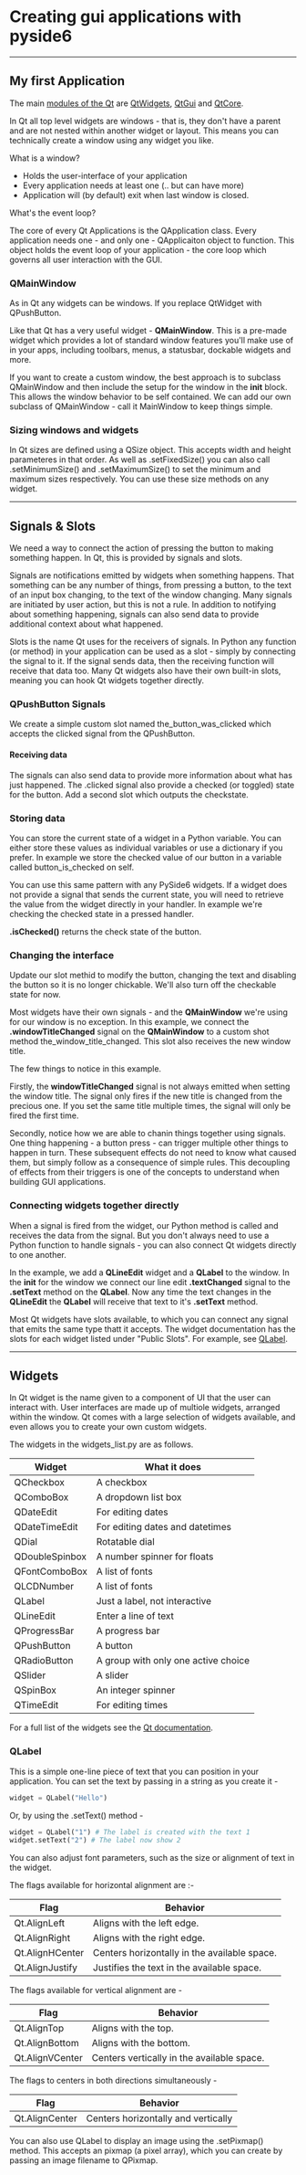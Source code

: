 # Creating gui applications with pyside6
------------------------------------------------------------------------------------------------

## My first Application

The main [modules of the Qt](https://doc.qt.io/qtforpython/modules.html) are [QtWidgets](https://doc.qt.io/qtforpython/PySide6/QtWidgets/index.html#module-PySide6.QtWidgets), [QtGui](https://doc.qt.io/qtforpython/PySide6/QtGui/index.html#module-PySide6.QtGui) and [QtCore](https://doc.qt.io/qtforpython/PySide6/QtCore/index.html#module-PySide6.QtCore).

In Qt all top level widgets are windows - that is, they don't have a parent and are not nested within another widget or layout. This means you can technically create a window using any widget you like.

What is a window?

- Holds the user-interface of your application
- Every application needs at least one (.. but can have more)
- Application will (by default) exit when last window is closed.

What's the event loop?

The core of every Qt Applications is the QApplication class. Every application needs one - and only one - QApplicaiton object to function. This object holds the event loop of your application - the core loop which governs all user interaction with the GUI.

### QMainWindow

As in Qt any widgets can be windows. If you replace QtWidget with QPushButton.

Like that Qt has a very useful widget - **QMainWindow**. This is a pre-made widget which provides a lot of standard window features you'll make use of in your apps, including toolbars, menus, a statusbar, dockable widgets and more.

If you want to create a custom window, the best approach is to subclass QMainWindow and then include the setup for the window in the **init** block. This allows the window behavior to be self contained. We can add our own subclass of QMainWindow - call it MainWindow to keep things simple.

### Sizing windows and widgets

In Qt sizes are defined using a QSize object. This accepts width and height parameteres in that order.
As well as .setFixedSize() you can also call .setMinimumSize() and .setMaximumSize() to set the minimum and maximum sizes respectively. You can use these size methods on any widget.

---------------------------------------------------------------------------------------

## Signals & Slots

We need a way to connect the action of pressing the button to making something happen. In Qt, this is provided by signals and slots.

Signals are notifications emitted by widgets when something happens. That something can be any number of things, from pressing a button, to the text of an input box changing, to the text of the window changing. Many signals are initiated by user action, but this is not a rule.
In addition to notifying about something happening, signals can also send data to provide additional context about what happened.

Slots is the name Qt uses for the receivers of signals. In Python any function (or method) in your application can be used as a slot - simply by connecting the signal to it. If the signal sends data, then the receiving function will receive that data too. Many Qt widgets also have their own built-in slots, meaning you can hook Qt widgets together directly.

### QPushButton Signals

We create a simple custom slot named the_button_was_clicked which accepts the clicked signal from the QPushButton.

#### Receiving data

The signals can also send data to provide more information about what has just happened. The .clicked signal also provide a checked (or toggled) state for the button.
Add a second slot which outputs the checkstate.

### Storing data

You can store the current state of a widget in a Python variable. You can either store these values as individual variables or use a dictionary if you prefer. In example we store the checked value of our button in a variable called button_is_checked on self.

You can use this same pattern with any PySide6 widgets. If a widget does not provide a signal that sends the current state, you will need to retrieve the value from the widget directly in your handler. In example we're checking the checked state in a pressed handler.

**.isChecked()** returns the check state of the button.

### Changing the interface

Update our slot methid to modify the button, changing the text and disabling the button so it is no longer chickable. We'll also turn off the checkable state for now.

Most widgets have their own signals - and the **QMainWindow** we're using for our window is no exception. In this example, we connect the **.windowTitleChanged** signal on the **QMainWindow** to a custom shot method the_window_title_changed. This slot also receives the new window title.

The few things to notice in this example.

Firstly, the **windowTitleChanged** signal is not always emitted when setting the window title. The signal only fires if the new title is changed from the precious one. If you set the same title multiple times, the signal will only be fired the first time.

Secondly, notice how we are able to chanin things together using signals. One thing happening - a button press - can trigger multiple other things to happen in turn. These subsequent effects do not need to know what caused them, but simply follow as a consequence of simple rules. This decoupling of effects from their triggers is one of the concepts to understand when building GUI applications.

### Connecting widgets together directly

When a signal is fired from the widget, our Python method is called and receives the data from the signal. But you don't always need to use a Python function to handle signals - you can also connect Qt widgets directly to one another.

In the example, we add a **QLineEdit** widget and a **QLabel** to the window. In the **init** for the window we connect our line edit **.textChanged** signal to the **.setText** method on the **QLabel**. Now any time the text changes in the **QLineEdit** the **QLabel** will receive that text to it's **.setText** method.

Most Qt widgets have slots available, to which you can connect any signal that emits the same type thatt it accepts. The widget documentation has the slots for each widget listed under "Public Slots". For example, see [QLabel](https://doc.qt.io/qt-5/qlabel.html#public-slots).

--------------------------------------------------------------------------------------------

## Widgets

In Qt widget is the name given to a component of UI that the user can interact with. User interfaces are made up of multiole widgets, arranged within the window. Qt comes with a large selection of widgets available, and even allows you to create your own custom widgets.

The widgets in the widgets_list.py are as follows.

| Widget  | What it does  |
|---|---|
| QCheckbox  | A checkbox  |
| QComboBox  | A dropdown list box  |
| QDateEdit  | For editing dates  |
| QDateTimeEdit  | For editing dates and datetimes  |
| QDial  | Rotatable dial  |
| QDoubleSpinbox  | A number spinner for floats  |
| QFontComboBox  | A list of fonts  |
| QLCDNumber  | A list of fonts  |
| QLabel  | Just a label, not interactive  |
| QLineEdit  | Enter a line of text  |
| QProgressBar  | A progress bar  |
| QPushButton  | A button  |
| QRadioButton  | A group with only one active choice  |
| QSlider  | A slider  |
| QSpinBox  | An integer spinner  |
| QTimeEdit  | For editing times  |

For a full list of the widgets see the [Qt documentation](https://doc.qt.io/qt-6/qtwidgets-module.html).

### QLabel

This is a simple one-line piece of text that you can position in your application. You can set the text by passing in a string as you create it -

~~~python
widget = QLabel("Hello")
~~~

Or, by using the .setText() method -

~~~python
widget = QLabel("1") # The label is created with the text 1
widget.setText("2") # The label now show 2
~~~

You can also adjust font parameters, such as the size or alignment of text in the widget.


The flags available for horizontal alignment are :-

| Flag  | Behavior  |
|---|---|
| Qt.AlignLeft  | Aligns with the left edge.  |
| Qt.AlignRight  | Aligns with the right edge.  |
| Qt.AlignHCenter  | Centers horizontally in the available space.  |
| Qt.AlignJustify  | Justifies the text in the available space.  |

The flags available for vertical alignment are - 

| Flag  | Behavior  |
|---|---|
| Qt.AlignTop  | Aligns with the top.  |
| Qt.AlignBottom  | Aligns with the bottom.  |
| Qt.AlignVCenter  | Centers vertically in the available space.  |

The flags to centers in both directions simultaneously - 

| Flag  | Behavior  |
|---|---|
| Qt.AlignCenter  | Centers horizontally and vertically  |


You can also use QLabel to display an image using the .setPixmap() method. This accepts an pixmap (a pixel array), which you can create by passing an image filename to QPixmap. 



